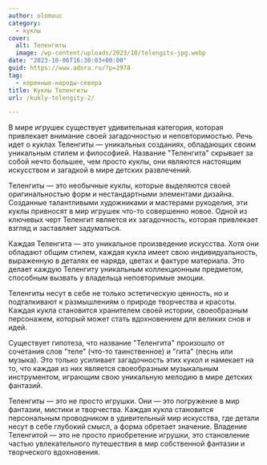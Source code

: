 ```yaml
---
author: olomouc
category:
  - куклы
cover:
  alt: Теленгиты
  image: /wp-content/uploads/2023/10/telengits-jpg.webp
date: "2023-10-06T16:30:03+00:00"
guid: https://www.adora.ru/?p=2978
tag:
  - коренные-народы-севера
title: Куклы Теленгиты
url: /kukly-telengity-2/

---
```

В мире игрушек существует удивительная категория, которая привлекает внимание своей загадочностью и неповторимостью. Речь идет о куклах Теленгиты — уникальных созданиях, обладающих своим уникальным стилем и философией. Название "Теленгита" скрывает за собой нечто большее, чем просто куклы, они являются настоящим искусством и загадкой в мире детских развлечений.

Теленгиты — это необычные куклы, которые выделяются своей оригинальностью форм и нестандартными элементами дизайна. Созданные талантливыми художниками и мастерами рукоделия, эти куклы привносят в мир игрушек что-то совершенно новое. Одной из ключевых черт Теленгит является их загадочность, которая привлекает взгляд и заставляет задуматься.

Каждая Теленгита — это уникальное произведение искусства. Хотя они обладают общим стилем, каждая кукла имеет свою индивидуальность, выраженную в деталях ее наряда, цветах и фактуре материала. Это делает каждую Теленгиту уникальным коллекционным предметом, способным вызвать у владельца неповторимые эмоции.

Теленгиты несут в себе не только эстетическую ценность, но и подталкивают к размышлениям о природе творчества и красоты. Каждая кукла становится хранителем своей истории, своеобразным персонажем, который может стать вдохновением для великих снов и идей.

Существует гипотеза, что название "Теленгита" произошло от сочетания слов "теле" (что-то таинственное) и "гита" (песнь или музыка). Это только усиливает загадочность этих кукол и намекает на то, что каждая из них является своеобразным музыкальным инструментом, играющим свою уникальную мелодию в мире детских фантазий.

Теленгиты — это не просто игрушки. Они — это погружение в мир фантазии, мистики и творчества. Каждая кукла становится персональным проводником в удивительный мир искусства, где детали несут в себе глубокий смысл, а форма обретает значение. Владение Теленгитой — это не просто приобретение игрушки, это становление частью увлекательного путешествия в мир собственной фантазии и творческого вдохновения.
